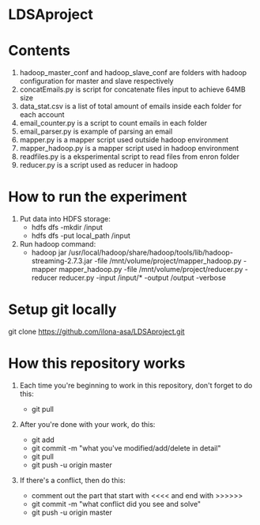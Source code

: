 # LDSAproject

# Contents
1. hadoop_master_conf and hadoop_slave_conf are folders with hadoop configuration for master and slave respectively
2. concatEmails.py is script for concatenate files input to achieve 64MB size
3. data_stat.csv is a list of total amount of emails inside each folder for each account
4. email_counter.py is a script to count emails in each folder
5. email_parser.py is example of parsing an email
6. mapper.py is a mapper script used outside hadoop environment
7. mapper_hadoop.py is a mapper script used in hadoop environment
8. readfiles.py is a eksperimental script to read files from enron folder
9. reducer.py is a script used as reducer in hadoop

# How to run the experiment
1. Put data into HDFS storage:
	- hdfs dfs -mkdir /input
	- hdfs dfs -put local_path /input
2. Run hadoop command:
	- hadoop jar /usr/local/hadoop/share/hadoop/tools/lib/hadoop-streaming-2.7.3.jar -file /mnt/volume/project/mapper_hadoop.py -mapper mapper_hadoop.py -file /mnt/volume/project/reducer.py -reducer reducer.py -input /input/* -output /output -verbose

# Setup git locally
git clone https://github.com/ilona-asa/LDSAproject.git

# How this repository works
1. Each time you're beginning to work in this repository, don't forget to do this:
    - git pull
  
2. After you're done with your work, do this:
    - git add <filename>
    - git commit -m "what you've modified/add/delete in detail"
    - git pull
    - git push -u origin master
  
3. If there's a conflict, then do this:
    - comment out the part that start with <<<< and end with >>>>>>
    - git commit -m "what conflict did you see and solve"
    - git push -u origin master
